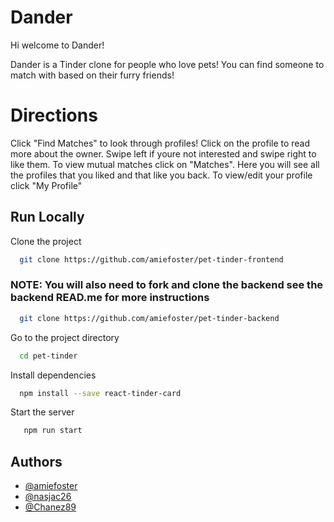 
# Dander

Hi welcome to Dander!

Dander is a Tinder clone for people who love pets! 
You can find someone to match with based on their furry friends!

# Directions 

Click "Find Matches" to look through profiles! Click on the profile to read more about the owner. Swipe left if youre not interested and swipe right to like them. 
To view mutual matches click on "Matches". Here you will see all the profiles that you liked and that like you back. 
To view/edit your profile click "My Profile"
## Run Locally

Clone the project

```bash
  git clone https://github.com/amiefoster/pet-tinder-frontend
```
 ### NOTE: You will also need to fork and clone the backend see the backend READ.me for more instructions

```bash
  git clone https://github.com/amiefoster/pet-tinder-backend
```

Go to the project directory

```bash
  cd pet-tinder
```

Install dependencies

```bash
  npm install --save react-tinder-card

```

Start the server

```bash
   npm run start
```

## Authors

- [@amiefoster](https://github.com/amiefoster)
- [@nasjac26](https://github.com/nasjac26)
- [@Chanez89](https://github.com/Chanez89)


  